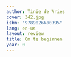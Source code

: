 ```yaml
---
author: Tinie de Vries
cover: 342.jpg
isbn: "9789026600395"
lang: en-us
layout: review
title: Om te beginnen
year: 0
---
```

